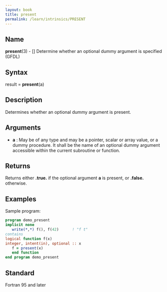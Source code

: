 ```yaml
---
layout: book
title: present
permalink: /learn/intrinsics/PRESENT
---
```

## __Name__

__present__(3) - \[\] Determine whether an optional dummy argument is specified
(GFDL)

## __Syntax__

result = __present__(a)

## __Description__

Determines whether an optional dummy argument is present.

## __Arguments__

  - __a__
    : May be of any type and may be a pointer, scalar or array value, or a
    dummy procedure. It shall be the name of an optional dummy argument
    accessible within the current subroutine or function.

## __Returns__

Returns either __.true.__ if the optional argument __a__ is present, or __.false.__
otherwise.

## __Examples__

Sample program:

```fortran
program demo_present
implicit none
   write(*,*) f(), f(42)      ! "f t"
contains
logical function f(x)
integer, intent(in), optional :: x
   f = present(x)
   end function
end program demo_present
```

## __Standard__

Fortran 95 and later
